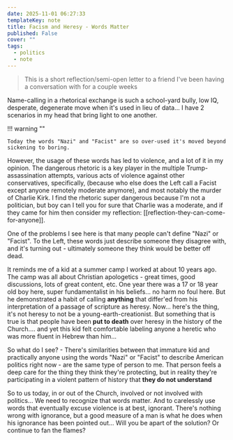 ```yaml
---
date: 2025-11-01 06:27:33
templateKey: note
title: Facism and Heresy - Words Matter
published: False
cover: ""
tags:
  - politics
  - note
---
```


> This is a short reflection/semi-open letter to a friend I've been having a
> conversation with for a couple weeks

Name-calling in a rhetorical exchange is such a school-yard bully, low IQ,
desperate, degenerate move when it's used in lieu of data... I have 2 scenarios
in my head that bring light to one another.

!!! warning ""

    Today the words "Nazi" and "Facist" are so over-used it's moved beyond sickening to boring.

However, the usage of these words has led to violence, and a lot of it
in my opinion. The dangerous rhetoric is a key player in the multiple
Trump-assassination attempts, various acts of violence against other
conservatives, specifically, (because who else does the Left call a Facist except
anyone remotely moderate anymore), and most notably the murder of Charlie Kirk.
I find the rhetoric super dangerous because I'm not a politician, but boy can I
tell you for sure that Charlie was a moderate, and if they came for him then
consider my reflection: [[reflection-they-can-come-for-anyone]].

One of the problems I see here is that many people can't define "Nazi" or
"Facist". To the Left, these words just describe someone they disagree with,
and it's turning out - ultimately someone they think would be better off dead.

It reminds me of a kid at a summer camp I worked at about 10 years ago. The
camp was all about Christian apologetics - great times, good discussions, lots
of great content, etc. One year there was a 17 or 18 year old boy here, super
fundamentalist in his beliefs... no harm no foul here. But he demonstrated a
habit of calling **anything** that differ'ed from his interpretation of a
passage of scripture as heresy. Now... here's the thing, it's not heresy to not
be a young-earth-creationist. But something that is true is that people have
been **put to death** over heresy in the history of the Church.... and yet this
kid felt comfortable labeling anyone a heretic who was more fluent in Hebrew
than him...

So what do I see? - There's similarities between that immature kid and
practically anyone using the words "Nazi" or "Facist" to describe American
politics right now - are the same type of person to me. That person feels a
deep care for the thing they think they're protecting, but in reality they're
participating in a violent pattern of history that **they do not understand**

So to us today, in or out of the Church, involved or not involved with
politics... We need to recognize that words matter. And to carelessly use words
that eventually excuse violence is at best, ignorant. There's nothing wrong
with ignorance, but a good measure of a man is what he does when his ignorance
has been pointed out... Will you be apart of the solution? Or continue to fan
the flames?

